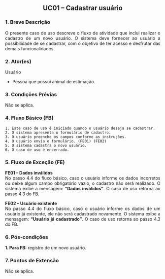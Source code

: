 ## <center> UC01 – Cadastrar usuário

<div align="justify">

### 1. Breve Descrição

O presente caso de uso descreve o fluxo de atividade que inclui realizar o cadastro de um novo usuário. O sistema deve fornecer ao usuário a possibilidade de se cadastrar, com o objetivo de ter acesso e desfrutar das demais funcionalidades.

### 2. Ator(es)

Usuário

- Pessoa que possui animal de estimação.

### 3. Condições Prévias

Não se aplica.

### 4. Fluxo Básico (FB)

    1. Este caso de uso é iniciado quando o usuário deseja se cadastrar.
    2. O sistema apresenta o formulário de cadastro.
    3. O usuário preenche os campos conforme as instruções.
    4. O usuário envia o formulário. (FE01) (FE02)
    5. O sistema cadastra o novo usuário.
    6. O caso de uso é encerrado.

### 5. Fluxo de Exceção (FE)

**FE01 – Dados inválidos**
<br>
No passo 4.4 do fluxo básico, caso o usuário informe os dados incorretos ou deixe algum campo obrigatório vazio, o cadastro não será realizado. O sistema exibe a mensagem: **“Dados inválidos”**. O caso de uso retorna ao passo 4.3 do FB.

**FE02 – Usuário existente**
<br>
No passo 4.4 do fluxo básico, caso o usuário informe os dados de um usuário já existente, ele não será cadastrado novamente. O sistema exibe a mensagem: **“Usuário já cadastrado”**. O caso de uso retorna ao passo 4.3 do FB.

### 6. Pós-condições

**1. Para FB:** registro de um novo usuário.

### 7. Pontos de Extensão

Não se aplica.

</div>
